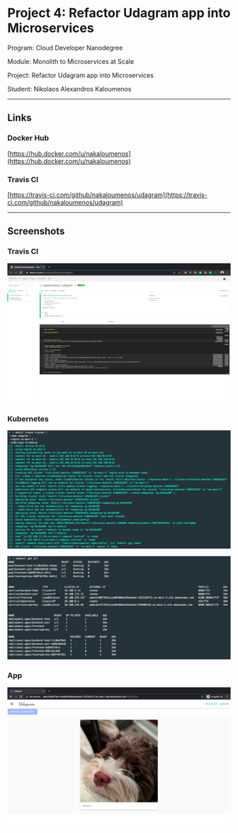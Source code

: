 # Project 4: Refactor Udagram app into Microservices

Program: Cloud Developer Nanodegree

Module: Monolith to Microservices at Scale

Project: Refactor Udagram app into Microservices

Student: Nikolaos Alexandros Kaloumenos

---

## Links

### Docker Hub

[https://hub.docker.com/u/nakaloumenos](https://hub.docker.com/u/nakaloumenos)

### Travis CI

[https://travis-ci.com/github/nakaloumenos/udagram](https://travis-ci.com/github/nakaloumenos/udagram)

---

## Screenshots

### Travis CI

![screenshot](https://github.com/nakaloumenos/udagram/blob/dev/screenshots/travis.png)

### Kubernetes

![screenshot](https://github.com/nakaloumenos/udagram/blob/dev/screenshots/eks.png)

![screenshot](https://github.com/nakaloumenos/udagram/blob/dev/screenshots/kubernetes.png)

### App

![screenshot](https://github.com/nakaloumenos/udagram/blob/dev/screenshots/app.png)
